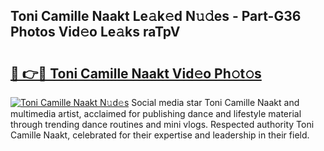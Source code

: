 ## Toni Camille Naakt Le𝚊k𝚎d N𝚞𝚍es - Part-G36 Photos Vid𝚎o Le𝚊ks raTpV

# <h2><a href="http://fb5icl.evod.top/?m=Toni+Camille+Naakt">🔗 👉🔴 Toni Camille Naakt Vid𝚎o Ph𝚘t𝚘s</a></h2>

[![Toni Camille Naakt N𝚞d𝚎s](https://i.imgur.com/8V9OHl7.gif)](http://fb5icl.evod.top/?m=Toni+Camille+Naakt)
Social media star Toni Camille Naakt and multimedia artist, acclaimed for publishing dance and lifestyle material through trending dance routines and mini vlogs. Respected authority Toni Camille Naakt, celebrated for their expertise and leadership in their field. 
